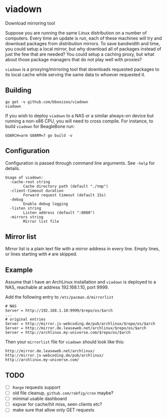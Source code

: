# viadown
Download mirroring tool

Suppose you are running the same Linux distribution on a number of computers.
Every time an update is run, each of these machines will try and download
packages from distribution mirrors. To save bandwidth and time, you could setup
a local mirror, but why download all of packages instead of just the few that
are needed? You could setup a caching proxy, but what about those package
managers that do not play well with proxies?

`viadown` is a proxying/mirroring tool that downloads requested packages to its
local cache while serving the same data to whoever requested it.

## Building

```
go get -v github.com/bboozzoo/viadown
viadown
```

If you wish to deploy `viadown` to a NAS or a similar always-on device but
running a non-x86 CPU, you will need to cross compile. For instance, to build
`viadown` for BeagleBone run:

```
GOARCH=arm GOARM=7 go build -v
```

## Configuration

Configuration is passed through command line arguments. See `-help` for details.

```
Usage of viadown:
  -cache-root string
        Cache directory path (default "./tmp")
  -client-timeout duration
        Forward request timeout (default 15s)
  -debug
        Enable debug logging
  -listen string
        Listen address (default ":8080")
  -mirrors string
        Mirror list file
```

## Mirror list

Mirror list is a plain text file with a mirror address in every line. Empty
lines, or lines starting with `#` are skipped.

## Example

Assume that I have an ArchLinux installation and `viadown` is deployed to a NAS,
reachable at address 192.168.1.10, port 9999.

Add the following entry to `/etc/pacman.d/mirrorlist`

```
# NAS
Server = http://192.168.1.10:9999/$repo/os/$arch
...
# original entries
Server = http://mirror.js-webcoding.de/pub/archlinux/$repo/os/$arch
Server = http://mirror.de.leaseweb.net/archlinux/$repo/os/$arch
Server = http://archlinux.my-universe.com/$repo/os/$arch

```

Then your `mirrorlist` file for `viadown` should look like this:

```
http://mirror.de.leaseweb.net/archlinux/
http://mirror.js-webcoding.de/pub/archlinux/
http://archlinux.my-universe.com/

```

## TODO

- [ ] `Range` requests support
- [ ] old file cleanup, `github.com/robfig/cron` maybe?
- [ ] minimal usable dashboard
- [ ] expvar for cache/hit miss, seen clients etc?
- [ ] make sure that allow only GET requests

